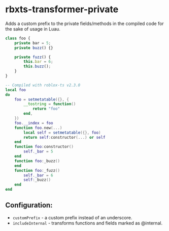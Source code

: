 # rbxts-transformer-private
Adds a custom prefix to the private fields/methods in the compiled code for the sake of usage in Luau.

```ts
class foo {
	private bar = 5;
	private buzz() {}

	private fuzz() {
		this.bar = 6;
		this.buzz();
	}
}
```

```lua
-- Compiled with roblox-ts v2.3.0
local foo
do
	foo = setmetatable({}, {
		__tostring = function()
			return "foo"
		end,
	})
	foo.__index = foo
	function foo.new(...)
		local self = setmetatable({}, foo)
		return self:constructor(...) or self
	end
	function foo:constructor()
		self._bar = 5
	end
	function foo:_buzz()
	end
	function foo:_fuzz()
		self._bar = 6
		self:_buzz()
	end
end
```

## Configuration:
* `customPrefix` - a custom prefix instead of an underscore.
* `includeInternal` - transforms functions and fields marked as @internal.